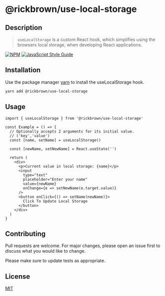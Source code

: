 # @rickbrown/use-local-storage

## Description

> `useLocalStorage` is a custom React hook, which simplifies using the browsers local storage, when developing React applications.

[![NPM](https://img.shields.io/npm/v/@rickbrown/use-local-storage.svg)](https://www.npmjs.com/package/@rickbrown/use-local-storage) [![JavaScript Style Guide](https://img.shields.io/badge/code_style-standard-brightgreen.svg)](https://standardjs.com)

## Installation

Use the package manager [yarn](https://yarnpkg.com/en/) to install the useLocalStorage hook.

```bash
yarn add @rickbrown/use-local-storage
```

## Usage

```JSX
import { useLocalStorage } from '@rickbrown/use-local-storage'

const Example = () => {
  // Optionally accepts 2 arguments for its initial value.
  // ('key','value')
  const [name, setName] = useLocalStorage()
  
  const [newName, setNewName] = React.useState('')

  return (
    <div>
      <p>Current value in local storage: {name}</p>
      <input
        type="text"
        placeholder="Enter your name"
        value={newName}
        onChange={e => setNewName(e.target.value)}
      />
      <button onClick={() => setName(newName)}>
        Click To Update Local Storage
      </button>
    </div>
  )
}
```

## Contributing
Pull requests are welcome. For major changes, please open an issue first to discuss what you would like to change.

Please make sure to update tests as appropriate.

## License
[MIT](https://choosealicense.com/licenses/mit/)
